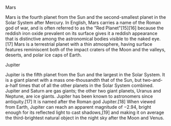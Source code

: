 Mars

Mars is the fourth planet from the Sun and the second-smallest planet in the Solar System after Mercury. In English, Mars carries a name of the Roman god of war, and is often referred to as the "Red Planet"[15][16] because the reddish iron oxide prevalent on its surface gives it a reddish appearance that is distinctive among the astronomical bodies visible to the naked eye.[17] Mars is a terrestrial planet with a thin atmosphere, having surface features reminiscent both of the impact craters of the Moon and the valleys, deserts, and polar ice caps of Earth.

Jupiter

Jupiter is the fifth planet from the Sun and the largest in the Solar System. It is a giant planet with a mass one-thousandth that of the Sun, but two-and-a-half times that of all the other planets in the Solar System combined. Jupiter and Saturn are gas giants; the other two giant planets, Uranus and Neptune, are ice giants. Jupiter has been known to astronomers since antiquity.[17] It is named after the Roman god Jupiter.[18] When viewed from Earth, Jupiter can reach an apparent magnitude of −2.94, bright enough for its reflected light to cast shadows,[19] and making it on average the third-brightest natural object in the night sky after the Moon and Venus.
